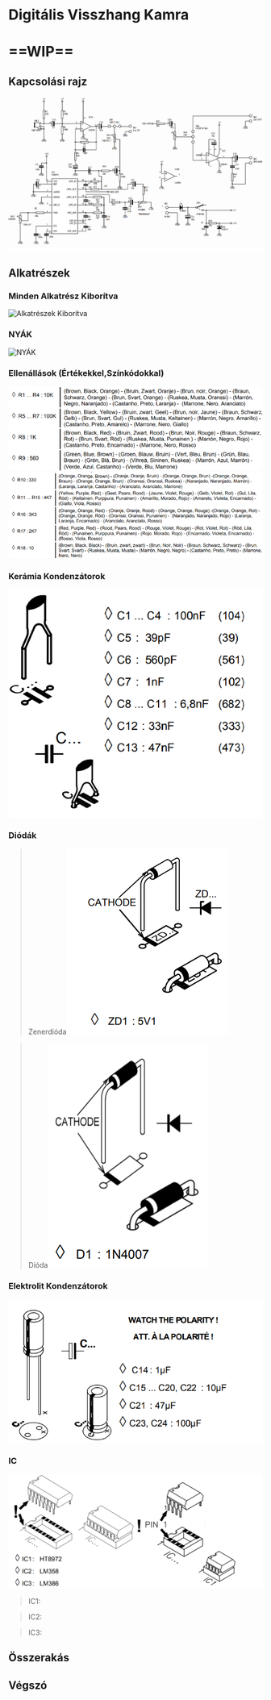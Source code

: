 # Digitális Visszhang Kamra
# ==WIP==

## Kapcsolási rajz
![Kapcsolási Rajz](img/Visszhang/Kapcsolasi_rajz.png)

## Alkatrészek
### Minden Alkatrész Kiborítva
![Alkatrészek Kiborítva](img/Visszhang/Alkatreszek.jpg)
### NYÁK
![NYÁK](img/Visszhang/NY%C3%81K.jpg)
### Ellenállások (Értékekkel,Színkódokkal)
![Ellenállások](img/Visszhang/Ellenallasok_1.png) ![Ellenállások](img/Visszhang/Ellenallasok_2.png)
### Kerámia Kondenzátorok
![Kerámia Kondik](img/Visszhang/Keramia_kondi.png)
### Diódák
>Zenerdióda![Zenerdióda](img/Visszhang/Zener_dioda.png) 

>Dióda![Dióda](img/Visszhang/Dioda.png)

### Elektrolit Kondenzátorok
![Elektrolit Kondi](img/Visszhang/Elektrolit_kondi.png)
### IC
![IC](img/Visszhang/IC.png)

>IC1:

>IC2:

>IC3:


## Összerakás

## Végszó
